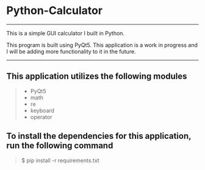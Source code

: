 # Python-Calculator

***

This is a simple GUI calculator I built in Python.

This program is built using PyQt5. This application is a work in progress and I will be adding more functionality to it in the future. 

***

## This application utilizes the following modules
> - PyQt5
> - math
> - re
> - keyboard
> - operator

## To install the dependencies for this application, run the following command
> $ pip install -r requirements.txt